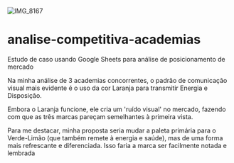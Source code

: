 ![IMG_8167](https://github.com/user-attachments/assets/ea1ed9f7-34a8-47b4-b38f-0e1447969f1c)
# analise-competitiva-academias
Estudo de caso usando Google Sheets para análise de posicionamento de mercado

Na minha análise de 3 academias concorrentes, o padrão de comunicação visual mais evidente é o uso da cor Laranja para transmitir Energia e Disposição.

Embora o Laranja funcione, ele cria um 'ruído visual' no mercado, fazendo com que as três marcas pareçam semelhantes à primeira vista.

Para me destacar, minha proposta seria mudar a paleta primária para o Verde-Limão (que também remete à energia e saúde), mas de uma forma mais refrescante e diferenciada. Isso faria a marca ser facilmente notada e lembrada

